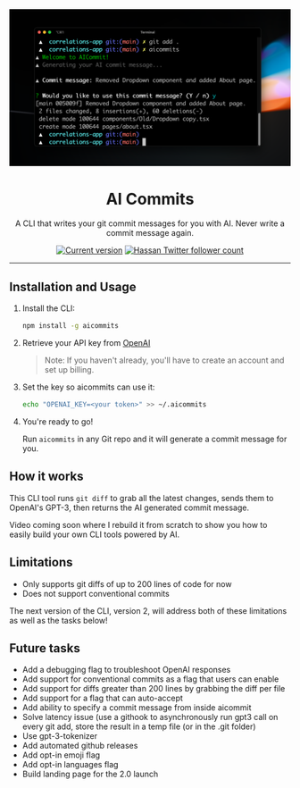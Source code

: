 <div align="center">
  <div>
    <img src=".github/screenshot.png" alt="AI Commits"/>
    <h1 align="center">AI Commits</h1>
  </div>
	<p>A CLI that writes your git commit messages for you with AI. Never write a commit message again.</p>
	<a href="https://www.npmjs.com/package/aicommits"><img src="https://img.shields.io/npm/v/aicommits" alt="Current version"></a>
  <a href="https://twitter.com/nutlope">
    <img src="https://img.shields.io/twitter/follow/nutlope?style=flat&label=nutlope&logo=twitter&color=0bf&logoColor=fff" alt="Hassan Twitter follower count" />
  </a>
</div>

---

## Installation and Usage

1. Install the CLI:

    ```sh
    npm install -g aicommits
    ```

2. Retrieve your API key from [OpenAI](https://platform.openai.com/account/api-keys)
    > Note: If you haven't already, you'll have to create an account and set up billing.

3. Set the key so aicommits can use it:

    ```sh
    echo "OPENAI_KEY=<your token>" >> ~/.aicommits
    ```

4. You're ready to go!

    Run `aicommits` in any Git repo and it will generate a commit message for you.

## How it works

This CLI tool runs `git diff` to grab all the latest changes, sends them to OpenAI's GPT-3, then returns the AI generated commit message.

Video coming soon where I rebuild it from scratch to show you how to easily build your own CLI tools powered by AI.

## Limitations

- Only supports git diffs of up to 200 lines of code for now
- Does not support conventional commits

The next version of the CLI, version 2, will address both of these limitations as well as the tasks below!

## Future tasks

- Add a debugging flag to troubleshoot OpenAI responses
- Add support for conventional commits as a flag that users can enable
- Add support for diffs greater than 200 lines by grabbing the diff per file
- Add support for a flag that can auto-accept
- Add ability to specify a commit message from inside aicommit
- Solve latency issue (use a githook to asynchronously run gpt3 call on every git add, store the result in a temp file (or in the .git folder)
- Use gpt-3-tokenizer
- Add automated github releases
- Add opt-in emoji flag
- Add opt-in languages flag
- Build landing page for the 2.0 launch
